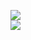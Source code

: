 [![](https://img.shields.io/badge/Made%20With-Github%20Spray-lightgrey.svg?style=for-the-badge&logo=github)](https://github.com/Annihil/github-spray#3830)  
[![](https://i.imgur.com/2DrTn0Z.gif)](https://github.com/Annihil/github-spray)